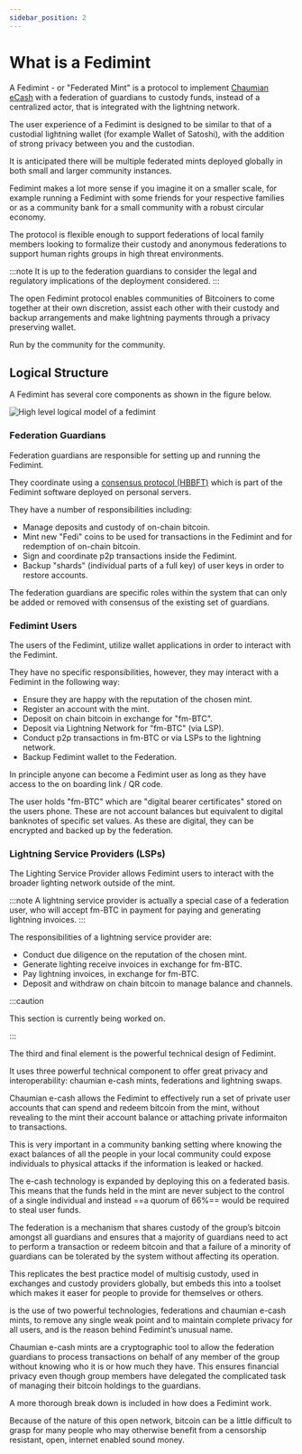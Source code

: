 ```yaml
---
sidebar_position: 2
---
```

# What is a Fedimint

A Fedimint - or "Federated Mint" is a protocol to implement [Chaumian eCash](../CommonTerms/Chaumian%20eCash) with a federation of guardians to custody funds, instead of a centralized actor, that is integrated with the lightning network.

The user experience of a Fedimint is designed to be similar to that of a custodial lightning wallet (for example Wallet of Satoshi), with the addition of strong privacy between you and the custodian. 

It is anticipated there will be multiple federated mints deployed globally in both small and larger community instances. 

Fedimint makes a lot more sense if you imagine it on a smaller scale, for example running a Fedimint with some friends for your respective families or as a community bank for a small community with a robust circular economy. 

The protocol is flexible enough to support federations of local family members looking to formalize their custody and anonymous federations to support human rights groups in high threat environments. 

:::note
It is up to the federation guardians to consider the legal and regulatory implications of the deployment considered. 
:::

The open Fedimint protocol enables communities of Bitcoiners to come together at their own discretion, assist each other with their custody and backup arrangements and make lightning payments through a privacy preserving wallet. 

Run by the community for the community.

## Logical Structure
A Fedimint has several core components as shown in the figure below.

![High level logical model of a fedimint](/img/Fedimint-HL.png)

### Federation Guardians
Federation guardians are responsible for setting up and running the Fedimint.

They coordinate using a [consensus protocol (HBBFT)](../CommonTerms/HBBFTConsensus) which is part of the Fedimint software deployed on personal servers.

They have a number of responsibilities including:

- Manage deposits and custody of on-chain bitcoin.
- Mint new "Fedi" coins to be used for transactions in the Fedimint and for redemption of on-chain bitcoin.   
- Sign and coordinate p2p transactions inside the Fedimint. 
- Backup "shards" (individual parts of a full key) of user keys in order to restore accounts.  

The federation guardians are specific roles within the system that can only be added or removed with consensus of the existing set of guardians.  

### Fedimint Users

The users of the Fedimint, utilize wallet applications in order to interact with the Fedimint. 

They have no specific responsibilities, however, they may interact with a Fedimint in the following way:   

- Ensure they are happy with the reputation of the chosen mint.
- Register an account with the mint. 
- Deposit on chain bitcoin in exchange for "fm-BTC".
- Deposit via Lightning Network for "fm-BTC" (via LSP).
- Conduct p2p transactions in fm-BTC or via LSPs to the lightning network. 
- Backup Fedimint wallet to the Federation.

In principle anyone can become a Fedimint user as long as they have access to the on boarding link / QR code. 

The user holds "fm-BTC" which are "digital bearer certificates" stored on the users phone. These are not account balances but equivalent to digital banknotes of specific set values. As these are digital, they can be encrypted and backed up by the federation. 

### Lightning Service Providers (LSPs)

The Lighting Service Provider allows Fedimint users to interact with the broader lighting network outside of the mint. 

:::note
A lightning service provider is actually a special case of a federation user, who will accept fm-BTC in payment for paying and generating lightning invoices.
:::

The responsibilities of a lightning service provider are: 

- Conduct due diligence on the reputation of the chosen mint.
- Generate lighting receive invoices in exchange for fm-BTC.
- Pay lightning invoices, in exchange for fm-BTC.
- Deposit and withdraw on chain bitcoin to manage balance and channels.


:::caution

This section is currently being worked on.

:::

The third and final element is the powerful technical design of Fedimint.

It uses three powerful technical component to offer great privacy and interoperability: chaumian e-cash mints, federations and lightning swaps.

Chaumian e-cash allows the Fedimint to effectively run a set of private user accounts that can spend and redeem bitcoin from the mint, without revealing to the mint their account balance or attaching private informaiton to transactions. 

This is very important in a community banking setting where knowing the exact balances of all the people in your local community could expose individuals to physical attacks if the information is leaked or hacked.  

The e-cash technology is expanded by deploying this on a federated basis. This means that the funds held in the mint are never subject to the control of a single individual and instead ==a quorum of 66%== would be required to steal user funds. 

The federation is a mechanism that shares custody of the group’s bitcoin amongst all guardians and ensures that a majority of guardians need to act to perform a transaction or redeem bitcoin and that a failure of a minority of guardians can be tolerated by the system without affecting its operation. 

This replicates the best practice model of multisig custody, used in exchanges and custody providers globally, but embeds this into a toolset which makes it easer for people to provide for themselves or others. 

is the use of two powerful technologies, federations and chaumian e-cash mints, to remove any single weak point and to maintain complete privacy for all users, and is the reason behind Fedimint’s unusual name. 

Chaumian e-cash mints are a cryptographic tool to allow the federation guardians to process transactions on behalf of any member of the group without knowing who it is or how much they have. This ensures financial privacy even though group members have delegated the complicated task of managing their bitcoin holdings to the guardians.  

A more thorough break down is included in how does a Fedimint work.

Because of the nature of this open network, bitcoin can be a little difficult to grasp for many people who may otherwise benefit from a censorship resistant, open, internet enabled sound money.  